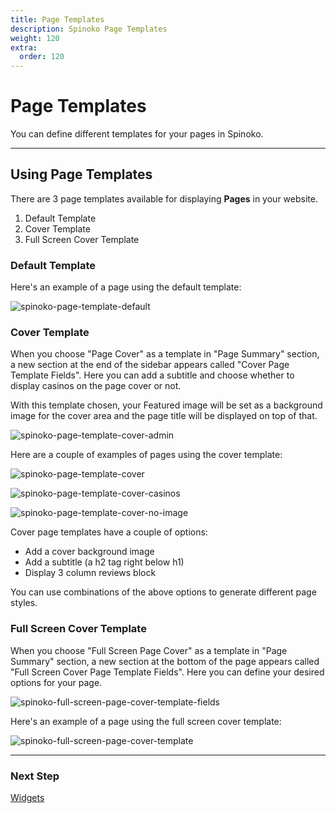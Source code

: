```yaml
---
title: Page Templates
description: Spinoko Page Templates
weight: 120
extra:
  order: 120
---
```


# Page Templates

You can define different templates for your pages in Spinoko.

---

## Using Page Templates

There are 3 page templates available for displaying **Pages** in your website.

1. Default Template
2. Cover Template
3. Full Screen Cover Template

### Default Template

Here's an example of a page using the default template:

![spinoko-page-template-default](https://media.dinomatic.com/images/docs/spinoko/spinoko-page-template-default.png)

### Cover Template

When you choose "Page Cover" as a template in "Page Summary" section, a new section at the end of the sidebar appears called "Cover Page Template Fields". Here you can add a subtitle and choose whether to display casinos on the page cover or not.

With this template chosen, your Featured image will be set as a background image for the cover area and the page title will be displayed on top of that.

![spinoko-page-template-cover-admin](https://media.dinomatic.com/images/docs/spinoko/spinoko-page-cover-template.png)

Here are a couple of examples of pages using the cover template:

![spinoko-page-template-cover](https://media.dinomatic.com/images/docs/spinoko/spinoko-page-template-cover.jpeg)

![spinoko-page-template-cover-casinos](https://media.dinomatic.com/images/docs/spinoko/spinoko-page-template-cover-casinos.jpg)

![spinoko-page-template-cover-no-image](https://media.dinomatic.com/images/docs/spinoko/spinoko-page-template-cover-no-image.png)

Cover page templates have a couple of options:

- Add a cover background image
- Add a subtitle (a h2 tag right below h1)
- Display 3 column reviews block

You can use combinations of the above options to generate different page styles.

### Full Screen Cover Template

When you choose "Full Screen Page Cover" as a template in "Page Summary" section, a new section at the bottom of the page appears called "Full Screen Cover Page Template Fields". Here you can define your desired options for your page.

![spinoko-full-screen-page-cover-template-fields](https://media.dinomatic.com/images/docs/spinoko/spinoko-full-screen-page-cover-template-fields.png)

Here's an example of a page using the full screen cover template:

![spinoko-full-screen-page-cover-template](https://media.dinomatic.com/images/docs/spinoko/spinoko-full-screen-page-cover-template.png)

---

### Next Step

[Widgets](/docs/spinoko/widgets/)
